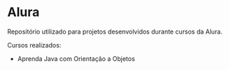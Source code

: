 # Alura
Repositório utilizado para projetos desenvolvidos durante cursos da Alura.

Cursos realizados:
  - Aprenda Java com Orientação a Objetos
